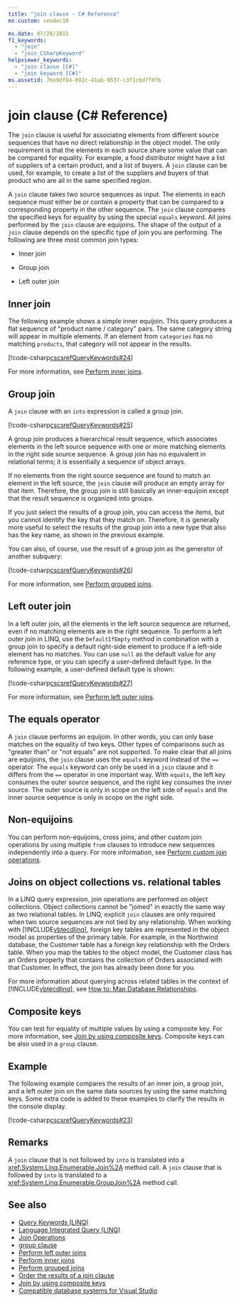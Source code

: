 ```yaml
---
title: "join clause - C# Reference"
ms.custom: seodec18

ms.date: 07/20/2015
f1_keywords: 
  - "join"
  - "join_CSharpKeyword"
helpviewer_keywords: 
  - "join clause [C#]"
  - "join keyword [C#]"
ms.assetid: 76e9df84-092c-41a6-9537-c3f1cbd7f0fb
---
```

# join clause (C# Reference)

The `join` clause is useful for associating elements from different source sequences that have no direct relationship in the object model. The only requirement is that the elements in each source share some value that can be compared for equality. For example, a food distributor might have a list of suppliers of a certain product, and a list of buyers. A `join` clause can be used, for example, to create a list of the suppliers and buyers of that product who are all in the same specified region.

A `join` clause takes two source sequences as input. The elements in each sequence must either be or contain a property that can be compared to a corresponding property in the other sequence. The `join` clause compares the specified keys for equality by using the special `equals` keyword. All joins performed by the `join` clause are equijoins. The shape of the output of a `join` clause depends on the specific type of join you are performing. The following are three most common join types:

- Inner join

- Group join

- Left outer join

## Inner join

The following example shows a simple inner equijoin. This query produces a flat sequence of "product name / category" pairs. The same category string will appear in multiple elements. If an element from `categories` has no matching `products`, that category will not appear in the results.

[!code-csharp[cscsrefQueryKeywords#24](~/samples/snippets/csharp/VS_Snippets_VBCSharp/CsCsrefQueryKeywords/CS/Join.cs#24)]

For more information, see [Perform inner joins](../../linq/perform-inner-joins.md).

## Group join

A `join` clause with an `into` expression is called a group join.

[!code-csharp[cscsrefQueryKeywords#25](~/samples/snippets/csharp/VS_Snippets_VBCSharp/CsCsrefQueryKeywords/CS/Join.cs#25)]

A group join produces a hierarchical result sequence, which associates elements in the left source sequence with one or more matching elements in the right side source sequence. A group join has no equivalent in relational terms; it is essentially a sequence of object arrays.

If no elements from the right source sequence are found to match an element in the left source, the `join` clause will produce an empty array for that item. Therefore, the group join is still basically an inner-equijoin except that the result sequence is organized into groups.

If you just select the results of a group join, you can access the items, but you cannot identify the key that they match on. Therefore, it is generally more useful to select the results of the group join into a new type that also has the key name, as shown in the previous example.

You can also, of course, use the result of a group join as the generator of another subquery:

[!code-csharp[cscsrefQueryKeywords#26](~/samples/snippets/csharp/VS_Snippets_VBCSharp/CsCsrefQueryKeywords/CS/Join.cs#26)]

For more information, see [Perform grouped joins](../../linq/perform-grouped-joins.md).

## Left outer join

In a left outer join, all the elements in the left source sequence are returned, even if no matching elements are in the right sequence. To perform a left outer join in LINQ, use the `DefaultIfEmpty` method in combination with a group join to specify a default right-side element to produce if a left-side element has no matches. You can use `null` as the default value for any reference type, or you can specify a user-defined default type. In the following example, a user-defined default type is shown:

[!code-csharp[cscsrefQueryKeywords#27](~/samples/snippets/csharp/VS_Snippets_VBCSharp/CsCsrefQueryKeywords/CS/Join.cs#27)]

For more information, see [Perform left outer joins](../../linq/perform-left-outer-joins.md).

## The equals operator

A `join` clause performs an equijoin. In other words, you can only base matches on the equality of two keys. Other types of comparisons such as "greater than" or "not equals" are not supported. To make clear that all joins are equijoins, the `join` clause uses the `equals` keyword instead of the `==` operator. The `equals` keyword can only be used in a `join` clause and it differs from the `==` operator in one important way. With `equals`, the left key consumes the outer source sequence, and the right key consumes the inner source. The outer source is only in scope on the left side of `equals` and the inner source sequence is only in scope on the right side.

## Non-equijoins

You can perform non-equijoins, cross joins, and other custom join operations by using multiple `from` clauses to introduce new sequences independently into a query. For more information, see [Perform custom join operations](../../linq/perform-custom-join-operations.md).

## Joins on object collections vs. relational tables

In a LINQ query expression, join operations are performed on object collections. Object collections cannot be "joined" in exactly the same way as two relational tables. In LINQ, explicit `join` clauses are only required when two source sequences are not tied by any relationship. When working with [!INCLUDE[vbtecdlinq](~/includes/vbtecdlinq-md.md)], foreign key tables are represented in the object model as properties of the primary table. For example, in the Northwind database, the Customer table has a foreign key relationship with the Orders table. When you map the tables to the object model, the Customer class has an Orders property that contains the collection of Orders associated with that Customer. In effect, the join has already been done for you.

For more information about querying across related tables in the context of [!INCLUDE[vbtecdlinq](~/includes/vbtecdlinq-md.md)], see [How to: Map Database Relationships](../../../framework/data/adonet/sql/linq/how-to-map-database-relationships.md).

## Composite keys

You can test for equality of multiple values by using a composite key. For more information, see [Join by using composite keys](../../linq/join-by-using-composite-keys.md). Composite keys can be also used in a `group` clause.

## Example

The following example compares the results of an inner join, a group join, and a left outer join on the same data sources by using the same matching keys. Some extra code is added to these examples to clarify the results in the console display.

[!code-csharp[cscsrefQueryKeywords#23](~/samples/snippets/csharp/VS_Snippets_VBCSharp/CsCsrefQueryKeywords/CS/Join.cs#23)]

## Remarks

A `join` clause that is not followed by `into` is translated into a <xref:System.Linq.Enumerable.Join%2A> method call. A `join` clause that is followed by `into` is translated to a <xref:System.Linq.Enumerable.GroupJoin%2A> method call.

## See also

- [Query Keywords (LINQ)](query-keywords.md)
- [Language Integrated Query (LINQ)](../../linq/index.md)
- [Join Operations](../../programming-guide/concepts/linq/join-operations.md)
- [group clause](group-clause.md)
- [Perform left outer joins](../../linq/perform-left-outer-joins.md)
- [Perform inner joins](../../linq/perform-inner-joins.md)
- [Perform grouped joins](../../linq/perform-grouped-joins.md)
- [Order the results of a join clause](../../linq/order-the-results-of-a-join-clause.md)
- [Join by using composite keys](../../linq/join-by-using-composite-keys.md)
- [Compatible database systems for Visual Studio](/visualstudio/data-tools/installing-database-systems-tools-and-samples)
